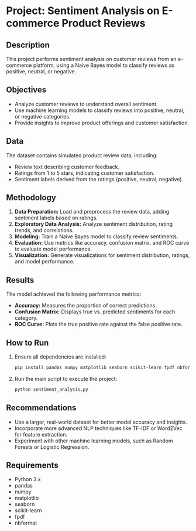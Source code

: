 # Project: Sentiment Analysis on E-commerce Product Reviews

## Description
This project performs sentiment analysis on customer reviews from an e-commerce platform, using a Naive Bayes model to classify reviews as positive, neutral, or negative.

## Objectives
- Analyze customer reviews to understand overall sentiment.
- Use machine learning models to classify reviews into positive, neutral, or negative categories.
- Provide insights to improve product offerings and customer satisfaction.

## Data
The dataset contains simulated product review data, including:
- Review text describing customer feedback.
- Ratings from 1 to 5 stars, indicating customer satisfaction.
- Sentiment labels derived from the ratings (positive, neutral, negative).

## Methodology
1. **Data Preparation:** Load and preprocess the review data, adding sentiment labels based on ratings.
2. **Exploratory Data Analysis:** Analyze sentiment distribution, rating trends, and correlations.
3. **Modeling:** Train a Naive Bayes model to classify review sentiments.
4. **Evaluation:** Use metrics like accuracy, confusion matrix, and ROC curve to evaluate model performance.
5. **Visualization:** Generate visualizations for sentiment distribution, ratings, and model performance.

## Results
The model achieved the following performance metrics:
- **Accuracy:** Measures the proportion of correct predictions.
- **Confusion Matrix:** Displays true vs. predicted sentiments for each category.
- **ROC Curve:** Plots the true positive rate against the false positive rate.

## How to Run
1. Ensure all dependencies are installed:
   ```bash
   pip install pandas numpy matplotlib seaborn scikit-learn fpdf nbformat
   ```
2. Run the main script to execute the project:
   ```bash
   python sentiment_analysis.py
   ```

## Recommendations
- Use a larger, real-world dataset for better model accuracy and insights.
- Incorporate more advanced NLP techniques like TF-IDF or Word2Vec for feature extraction.
- Experiment with other machine learning models, such as Random Forests or Logistic Regression.

## Requirements
- Python 3.x
- pandas
- numpy
- matplotlib
- seaborn
- scikit-learn
- fpdf
- nbformat

